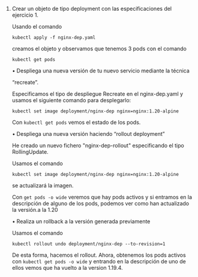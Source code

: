 1. Crear un objeto de tipo deployment con las especificaciones del ejercicio 1.

   Usando el comando 

   `kubectl apply -f nginx-dep.yaml`

   creamos el objeto y observamos que tenemos 3 pods con el comando

   `kubectl get pods`

   

   • Despliega una nueva versión de tu nuevo servicio mediante la técnica

   “recreate”.

   Especificamos el tipo de despliegue Recreate en el nginx-dep.yaml y usamos el siguiente comando para desplegarlo:

   `kubectl set image deployment/nginx-dep nginx=nginx:1.20-alpine`
   
   Con `kubectl get pods` vemos el estado de los pods.
   
   
   
   • Despliega una nueva versión haciendo “rollout deployment”
   
   He creado un nuevo fichero "nginx-dep-rollout" especificando el tipo RollingUpdate.
   
   Usamos el comando 
   
   `kubectl set image deployment/nginx-dep nginx=nginx:1.20-alpine`
   
   se actualizará la imagen.
   
   Con `get pods -o wide` veremos que hay pods activos y si entramos en la descripción de alguno de los pods, podemos ver como han actualizado la versión.a la 1.20
   
   
   
   • Realiza un rollback a la versión generada previamente
   
   Usamos el comando
   
   `kubectl rollout undo deployment/nginx-dep --to-revision=1`
   
   De esta forma, hacemos el rollout. Ahora, obtenemos los pods activos con `kubectl get pods -o wide` y entrando en la descripción de uno de ellos vemos que ha vuelto a la version 1.19.4.
   
   

